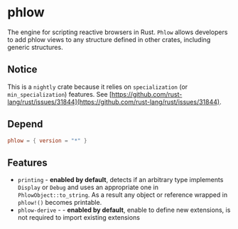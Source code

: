 # phlow
The engine for scripting reactive browsers in Rust. `Phlow` allows developers to add phlow views to any structure defined in other crates, including generic structures.

## Notice
This is a `nightly` crate because it relies on `specialization` (or `min_specialization`) features. See [https://github.com/rust-lang/rust/issues/31844](https://github.com/rust-lang/rust/issues/31844).

## Depend

```toml
phlow = { version = "*" }
```

## Features
- `printing` - **enabled by default**, detects if an arbitrary type implements `Display` or `Debug` and uses an appropriate one in `PhlowObject::to_string`. As a result any object or reference wrapped in `phlow!()` becomes printable.
- `phlow-derive` - - **enabled by default**, enable to define new extensions, is not required to import existing extensions